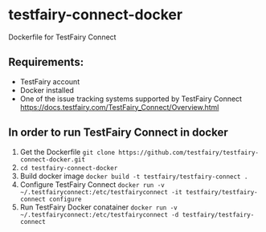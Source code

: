 # testfairy-connect-docker
Dockerfile for TestFairy Connect

## Requirements:
- TestFairy account
- Docker installed
- One of the issue tracking systems supported by TestFairy Connect https://docs.testfairy.com/TestFairy_Connect/Overview.html

## In order to run TestFairy Connect in docker

1. Get the Dockerfile `git clone https://github.com/testfairy/testfairy-connect-docker.git`
1. `cd testfairy-connect-docker`
1. Build docker image `docker build -t testfairy/testfairy-connect .`
1. Configure TestFairy Connect `docker run -v ~/.testfairyconnect:/etc/testfairyconnect -it testfairy/testfairy-connect configure`
1. Run TestFairy Docker conatainer `docker run -v ~/.testfairyconnect:/etc/testfairyconnect -d testfairy/testfairy-connect`
